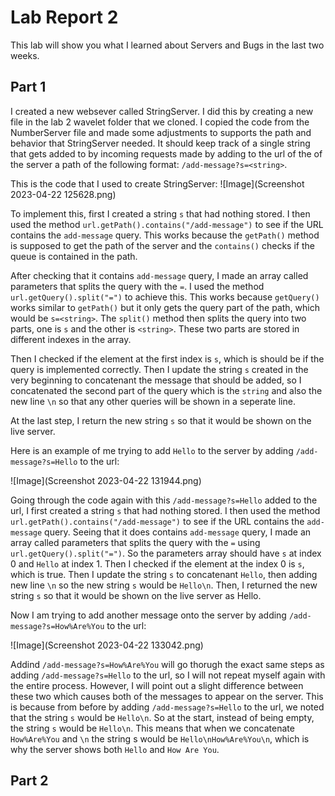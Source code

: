 Lab Report 2
============
This lab will show you what I learned about Servers and Bugs in the last two weeks.

**Part 1**
---

I created a new websever called StringServer. I did this by creating a new file in the lab 2 wavelet folder that we cloned. I copied the code from the NumberServer file and made some adjustments to supports the path and behavior that StringServer needed. It should keep track of a single string that gets added to by incoming requests made by adding to the url of the of the server a path of the following format: `/add-message?s=<string>`.

This is the code that I used to create StringServer:
![Image](Screenshot 2023-04-22 125628.png)

To implement this, first I created a string `s` that had nothing stored. I then used the method `url.getPath().contains("/add-message")` to see if the URL contains the `add-message` query. This works because the `getPath()` method is supposed to get the path of the server and the `contains()` checks if the queue is contained in the path.

After checking that it contains `add-message` query, I made an array called parameters that splits the query with the `=`. I used the method `url.getQuery().split("=")` to achieve this. This works because `getQuery()` works similar to `getPath()` but it only gets the query part of the path, which would be 
`s=<string>`. The `split()` method then splits the query into two parts, one is `s` and the other is `<string>`. These two parts are stored in different indexes in the array. 

Then I checked if the element at the first index is `s`, which is should be if the query is implemented correctly. Then I update the string `s` created in the very beginning to concatenant the message that should be added, so I concatenated the second part of the query which is the `string` and also the new line `\n` so that any other queries will be shown in a seperate line. 

At the last step, I return the new string `s` so that it would be shown on the live server. 

Here is an example of me trying to add `Hello` to the server by adding `/add-message?s=Hello` to the url:

![Image](Screenshot 2023-04-22 131944.png)

Going through the code again with this `/add-message?s=Hello` added to the url, I first created a string `s` that had nothing stored. I then used the method `url.getPath().contains("/add-message")` to see if the URL contains the `add-message` query. Seeing that it does contains `add-message` query, I made an array called parameters that splits the query with the `=` using `url.getQuery().split("=")`. So the parameters array should have `s` at index 0 and `Hello` at index 1. Then I checked if the element at the index 0 is `s`, which is true. Then I update the string `s` to  concatenant `Hello`, then adding new line `\n` so the new string `s` would be `Hello\n`. Then, I returned the new string `s` so that it would be shown on the live server as Hello.

Now I am trying to add another message onto the server by adding `/add-message?s=How%Are%You` to the url:

![Image](Screenshot 2023-04-22 133042.png)

Addind `/add-message?s=How%Are%You` will go thorugh the exact same steps as adding `/add-message?s=Hello` to the url, so I will not repeat myself again with the entire process. However, I will point out a slight difference between these two which causes both of the messages to appear on the server. This is because from before by adding `/add-message?s=Hello` to the url, we noted that the string `s` would be `Hello\n`. So at the start, instead of being empty, the string `s` would be `Hello\n`. This means that when we concatenate `How%Are%You` and `\n` the string s would be `Hello\nHow%Are%You\n`, which is why the server shows both `Hello` and `How Are You`.

**Part 2**
---



